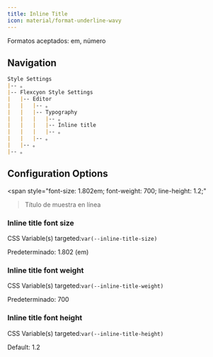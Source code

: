 ```yaml
---
title: Inline Title
icon: material/format-underline-wavy
---
```


Formatos aceptados: em, número

## Navigation
```md
Style Settings
|-- 。
|-- Flexcyon Style Settings
|   |-- Editor
|   |   |-- 。
|   |   |-- Typography
|   |   |   |-- 。
|   |   |   |-- Inline title
|   |   |   |-- 。
|   |   |-- 。
|   |-- 。
|-- 。
```

## Configuration Options

<span style="font-size: 1.802em; font-weight: 700; line-height: 1.2;"
>Título de muestra en línea</span>

### Inline title font size
CSS Variable(s) targeted:`var(--inline-title-size)`

Predeterminado: 1.802 (em)

### Inline title font weight
CSS Variable(s) targeted:`var(--inline-title-weight)`

Predeterminado: 700

### Inline title font height
CSS Variable(s) targeted:`var(--inline-title-height)`

Default: 1.2